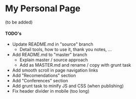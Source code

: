 # My Personal Page

(to be added)

#### TODO's

* Update README.md in "source" branch
  * Detail tools, how to use it, thank you notes, ...
* Add README.md to "master" branch
  * Explain master / source approach
  * Add as MASTER.md and rename / copy with grunt task  
* Add smooth scroll in page navigation links
* Add "Recomendations" section
* Add "Conferences" section
* Add grunt task to minify JS and CSS (when publishing)
* Fix header divider in mobile (too long)

